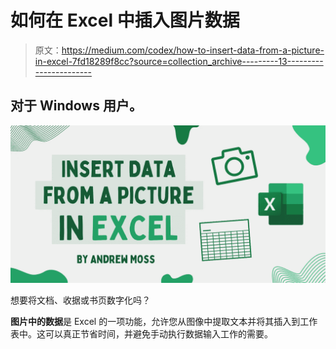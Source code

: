 # 如何在 Excel 中插入图片数据

> 原文：<https://medium.com/codex/how-to-insert-data-from-a-picture-in-excel-7fd18289f8cc?source=collection_archive---------13----------------------->

## 对于 Windows 用户。

![](img/820324d8c260856c2ebb8241c1897dfc.png)

想要将文档、收据或书页数字化吗？

**图片中的数据**是 Excel 的一项功能，允许您从图像中提取文本并将其插入到工作表中。这可以真正节省时间，并避免手动执行数据输入工作的需要。